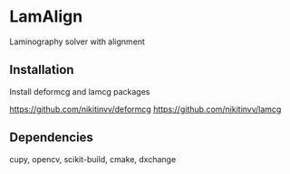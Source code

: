 # LamAlign
Laminography solver with alignment

## Installation
Install deformcg and lamcg packages

https://github.com/nikitinvv/deformcg
https://github.com/nikitinvv/lamcg

## Dependencies
cupy, opencv, scikit-build, cmake, dxchange
